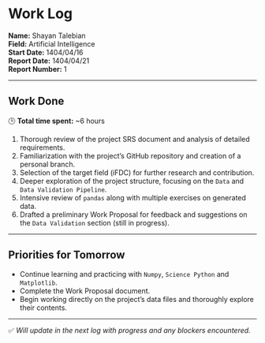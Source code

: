 # Work Log

**Name:** Shayan Talebian  
**Field:** Artificial Intelligence  
**Start Date:** 1404/04/16  
**Report Date:** 1404/04/21  
**Report Number:** 1

---

## Work Done

🕒 **Total time spent:** ~6 hours

1. Thorough review of the project SRS document and analysis of detailed requirements.
2. Familiarization with the project’s GitHub repository and creation of a personal branch.
3. Selection of the target field (iFDC) for further research and contribution.
4. Deeper exploration of the project structure, focusing on the `Data` and `Data Validation Pipeline`.
5. Intensive review of `pandas` along with multiple exercises on generated data.
6. Drafted a preliminary Work Proposal for feedback and suggestions on the `Data Validation` section (still in progress).

---

## Priorities for Tomorrow

- Continue learning and practicing with `Numpy`, `Science Python` and `Matplotlib`.
- Complete the Work Proposal document.
- Begin working directly on the project’s data files and thoroughly explore their contents.

---

✅ _Will update in the next log with progress and any blockers encountered._

